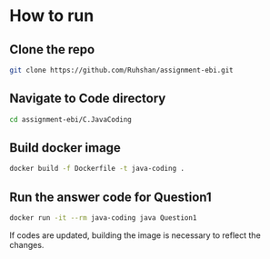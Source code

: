 # How to run

## Clone the repo

```bash
git clone https://github.com/Ruhshan/assignment-ebi.git
```

## Navigate to Code directory
```bash
cd assignment-ebi/C.JavaCoding
```

## Build docker image
```bash
docker build -f Dockerfile -t java-coding .  
```

## Run the answer code for Question1
```bash
docker run -it --rm java-coding java Question1   
```
If codes are updated, building the image is necessary to reflect the changes.
